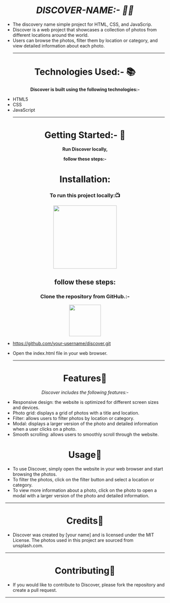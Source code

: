<h1 align="center"><i> DISCOVER-NAME:- 👩‍💻</i></h1>

- The discovery name simple project for HTML, CSS, and JavaScrip.
- Discover is a web project that showcases a collection of photos from different locations around the world.
- Users can browse the photos, filter them by location or category, and view detailed information about each photo.
  <hr>

<h1 align="center">Technologies Used:- 📚</h1>

<p align="center"> <b>  Discover is built using the following technologies:-</b></p>

- HTML5
- CSS
- JavaScript
  <hr>
<h1 align="center">Getting Started:- 🧐</h1>
<p align="center"> <b> Run Discover locally,</b></p>
<p align="center"> <b>  follow these steps:-</b></p>
<h1 align="center"> Installation:</h1>
<h3 align=" center" >To run this project locally:📺 </h3>
<div align="center" >
<img height="200" wedith="200" src="https://media1.giphy.com/media/dvsE3ncGE4g718CAqM/200.gif"></div>

 <h2 align="center"> follow these steps:</h2>

<h3 align="center"> Clone the repository from GitHub.:-</h3>
<div align="center" >
<img height="100" wedith="100" src="https://cdn.dribbble.com/users/1144208/screenshots/2655434/week6---git-scared.gif"></div>

- https://github.com/your-username/discover.git

- Open the index.html file in your web browser.
  <hr>
<h1 align="center">Features📝</h1>

<p align="center"><i> Discover includes the following features:-</i></p>

- Responsive design: the website is optimized for different screen sizes and devices.
- Photo grid: displays a grid of photos with a title and location.
- Filter: allows users to filter photos by location or category.<br>
- Modal: displays a larger version of the photo and detailed information when a user clicks on a photo.<br>
- Smooth scrolling: allows users to smoothly scroll through the website.
<h1 align="center">Usage🧩</h1>

- To use Discover, simply open the website in your web browser and start browsing the photos.
- To filter the photos, click on the filter button and select a location or category.
-  To view more information about a photo, click on the photo to open a modal with a larger version of the photo and detailed information.
<hr>
<h1 align="center">Credits📙</h1>

- Discover was created by [your name] and is licensed under the MIT License. The photos used in this project are sourced from unsplash.com.
 <hr>
<h1 align="center">Contributing👬</h1>

- If you would like to contribute to Discover, please fork the repository and create a pull request.
<hr>


